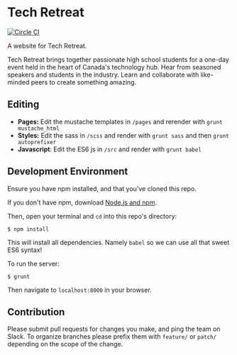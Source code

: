 Tech Retreat
===============
[![Circle CI](https://circleci.com/gh/TechRetreat/techretreat.github.io.svg?style=svg)](https://circleci.com/gh/TechRetreat/techretreat.github.io)

A website for Tech Retreat.

Tech Retreat brings together passionate high school students for a one-day event held in the heart of Canada's technology hub. Hear from seasoned speakers and students in the industry. Learn and collaborate with like-minded peers to create something amazing.

## Editing
- **Pages:** Edit the mustache templates in `/pages` and rerender with `grunt mustache_html`
- **Styles:** Edit the sass in `/scss` and render with `grunt sass` and then `grunt autoprefixer`
- **Javascript**: Edit the ES6 js in `/src` and render with `grunt babel`

## Development Environment
Ensure you have npm installed, and that you've cloned this repo.

If you don't have npm, download [Node.js and npm](https://nodejs.org/).

Then, open your terminal and `cd` into this repo's directory:
```
$ npm install
```
This will install all dependencies. Namely `babel` so we can use all that sweet ES6 syntax!

To run the server:
```
$ grunt
```

Then navigate to `localhost:8000` in your browser.

## Contribution
Please submit pull requests for changes you make, and ping the team on Slack.
To organize branches please prefix them with `feature/` or `patch/` depending on the scope of the change.
